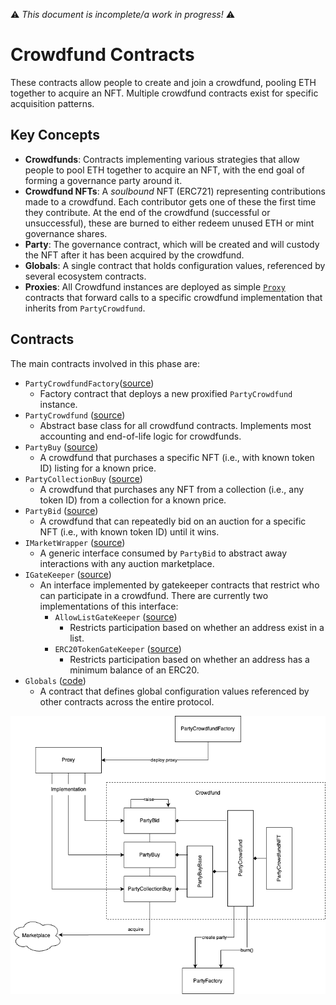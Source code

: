 ⚠️ *This document is incomplete/a work in progress!* ⚠️

# Crowdfund Contracts

These contracts allow people to create and join a crowdfund, pooling ETH together to acquire an NFT. Multiple crowdfund contracts exist for specific acquisition patterns.

## Key Concepts

- **Crowdfunds**: Contracts implementing various strategies that allow people to pool ETH together to acquire an NFT, with the end goal of forming a governance party around it.
- **Crowdfund NFTs**: A *soulbound* NFT (ERC721) representing contributions made to a crowdfund. Each contributor gets one of these the first time they contribute. At the end of the crowdfund (successful or unsuccessful), these are burned to either redeem unused ETH or mint governance shares.
- **Party**: The governance contract, which will be created and will custody the NFT after it has been acquired by the crowdfund.
- **Globals**: A single contract that holds configuration values, referenced by several ecosystem contracts.
- **Proxies**: All Crowdfund instances are deployed as simple [`Proxy`](../contracts/utils/Proxy.sol) contracts that forward calls to a specific crowdfund implementation that inherits from `PartyCrowdfund`.

## Contracts

The main contracts involved in this phase are:

- `PartyCrowdfundFactory`([source](../contracts/crowdfund/PartyCrowdfundFactory.sol))
    - Factory contract that deploys a new proxified `PartyCrowdfund` instance.
- `PartyCrowdfund` ([source](../contracts/crowdfund/PartyCrowdfund.sol))
    - Abstract base class for all crowdfund contracts. Implements most accounting and end-of-life logic for crowdfunds.  
- `PartyBuy` ([source](../contracts/crowdfund/PartyBuy.sol))
    - A crowdfund that purchases a specific NFT (i.e., with known token ID) listing for a known price.
- `PartyCollectionBuy` ([source](../contracts/crowdfund/PartyCollectionBuy.sol))
    - A crowdfund that purchases any NFT from a collection (i.e., any token ID) from a collection for a known price.
- `PartyBid` ([source](../contracts/crowdfund/PartyBid.sol))
    - A crowdfund that can repeatedly bid on an auction for a specific NFT (i.e., with known token ID) until it wins.
- `IMarketWrapper` ([source](../contracts/crowdfund/IMarketWrapper.sol))
    - A generic interface consumed by `PartyBid` to abstract away interactions with any auction marketplace.
- `IGateKeeper` ([source](../contracts/gatekeepers/IGateKeeper.sol))
    - An interface implemented by gatekeeper contracts that restrict who can participate in a crowdfund. There are currently two implementations of this interface:
        - `AllowListGateKeeper` ([source](../contracts/gatekeepers/AllowListGateKeeper.sol))
            - Restricts participation based on whether an address exist in a list.
        - `ERC20TokenGateKeeper` ([source](../contracts/gatekeepers/ERC20TokenGateKeeper.sol))
            - Restricts participation based on whether an address has a minimum balance of an ERC20.
- `Globals` ([code](../contracts/globals/Globals.sol))
    - A contract that defines global configuration values referenced by other contracts across the entire protocol.

![contracts](./crowdfund-contracts.png)
